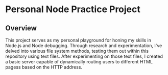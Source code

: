 # Personal Node Practice Project

## Overview

This project serves as my personal playground for honing my skills in Node.js and Node debugging. Through research and experimentation, I've delved into various file system methods, testing them out within this repository using text files. After experimenting on those text files, I created a basic server capable of dynamically routing users to different HTML pagess based on the HTTP address.
